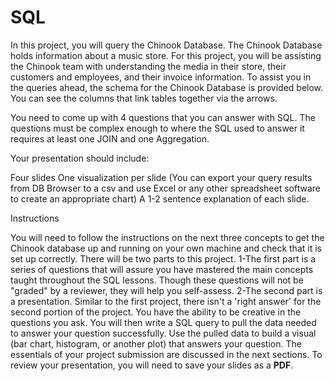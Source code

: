 # SQL
In this project, you will query the Chinook Database. The Chinook Database holds information about a music store. For this project, you will be assisting the Chinook team with understanding the media in their store, their customers and employees, and their invoice information. To assist you in the queries ahead, the schema for the Chinook Database is provided below. You can see the columns that link tables together via the arrows.

You need to come up with 4 questions that you can answer with SQL. The questions must be complex enough to where the SQL used to answer it requires at least one JOIN and one Aggregation.

Your presentation should include:

Four slides
One visualization per slide (You can export your query results from DB Browser to a csv and use Excel or any other spreadsheet software to create an appropriate chart)
A 1-2 sentence explanation of each slide.

Instructions

You will need to follow the instructions on the next three concepts to get the Chinook database up and running on your own machine and check that it is set up correctly. There will be two parts to this project.
1-The first part is a series of questions that will assure you have mastered the main concepts taught throughout the SQL lessons. Though these questions will not be "graded" by a reviewer, they will help you self-assess.
2-The second part is a presentation. Similar to the first project, there isn't a 'right answer' for the second portion of the project. You have the ability to be creative in the questions you ask. You will then write a SQL query to pull the data needed to answer your question successfully. Use the pulled data to build a visual (bar chart, histogram, or another plot) that answers your question. The essentials of your project submission are discussed in the next sections. To review your presentation, you will need to save your slides as a **PDF**.
